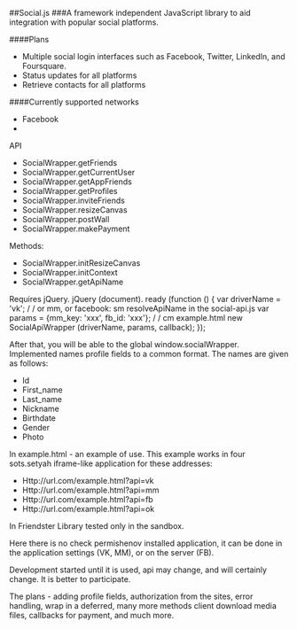 ##Social.js
###A framework independent JavaScript library to aid integration with popular social platforms.

####Plans
* Multiple social login interfaces such as Facebook, Twitter, LinkedIn, and Foursquare.
* Status updates for all platforms
* Retrieve contacts for all platforms

####Currently supported networks
* Facebook
* 

API
* SocialWrapper.getFriends
* SocialWrapper.getCurrentUser
* SocialWrapper.getAppFriends
* SocialWrapper.getProfiles
* SocialWrapper.inviteFriends
* SocialWrapper.resizeCanvas
* SocialWrapper.postWall
* SocialWrapper.makePayment

Methods:
* SocialWrapper.initResizeCanvas
* SocialWrapper.initContext
* SocialWrapper.getApiName

Requires jQuery.
jQuery (document). ready (function () {
	var driverName = 'vk'; / / or mm, or facebook: sm resolveApiName in the social-api.js
	var params = {mm_key: 'xxx', fb_id: 'xxx'}; / / cm example.html
	new SocialApiWrapper (driverName, params, callback);
});

After that, you will be able to the global window.socialWrapper.
Implemented names profile fields to a common format. The names are given as follows:
* Id
* First_name
* Last_name
* Nickname
* Birthdate
* Gender
* Photo

In example.html - an example of use. This example works in four sots.setyah iframe-like application for these addresses:

* Http://url.com/example.html?api=vk
* Http://url.com/example.html?api=mm
* Http://url.com/example.html?api=fb
* Http://url.com/example.html?api=ok

In Friendster Library tested only in the sandbox.

Here there is no check permishenov installed application, it can be done in the application settings (VK, MM), or on the server (FB).

Development started until it is used, api may change, and will certainly change. It is better to participate.

The plans - adding profile fields, authorization from the sites, error handling, wrap in a deferred, many more methods
client download media files, callbacks for payment, and much more.